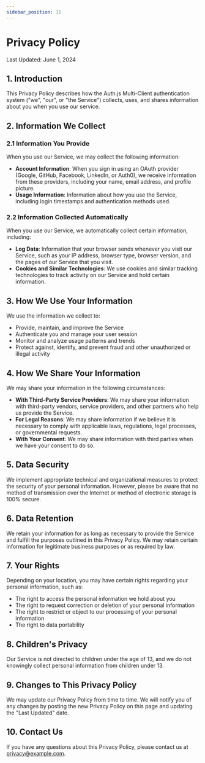 ```yaml
---
sidebar_position: 11
---
```


# Privacy Policy

Last Updated: June 1, 2024

## 1. Introduction

This Privacy Policy describes how the Auth.js Multi-Client authentication system ("we", "our", or "the Service") collects, uses, and shares information about you when you use our service.

## 2. Information We Collect

### 2.1 Information You Provide

When you use our Service, we may collect the following information:

- **Account Information**: When you sign in using an OAuth provider (Google, GitHub, Facebook, LinkedIn, or Auth0), we receive information from these providers, including your name, email address, and profile picture.
- **Usage Information**: Information about how you use the Service, including login timestamps and authentication methods used.

### 2.2 Information Collected Automatically

When you use our Service, we automatically collect certain information, including:

- **Log Data**: Information that your browser sends whenever you visit our Service, such as your IP address, browser type, browser version, and the pages of our Service that you visit.
- **Cookies and Similar Technologies**: We use cookies and similar tracking technologies to track activity on our Service and hold certain information.

## 3. How We Use Your Information

We use the information we collect to:

- Provide, maintain, and improve the Service
- Authenticate you and manage your user session
- Monitor and analyze usage patterns and trends
- Protect against, identify, and prevent fraud and other unauthorized or illegal activity

## 4. How We Share Your Information

We may share your information in the following circumstances:

- **With Third-Party Service Providers**: We may share your information with third-party vendors, service providers, and other partners who help us provide the Service.
- **For Legal Reasons**: We may share information if we believe it is necessary to comply with applicable laws, regulations, legal processes, or governmental requests.
- **With Your Consent**: We may share information with third parties when we have your consent to do so.

## 5. Data Security

We implement appropriate technical and organizational measures to protect the security of your personal information. However, please be aware that no method of transmission over the Internet or method of electronic storage is 100% secure.

## 6. Data Retention

We retain your information for as long as necessary to provide the Service and fulfill the purposes outlined in this Privacy Policy. We may retain certain information for legitimate business purposes or as required by law.

## 7. Your Rights

Depending on your location, you may have certain rights regarding your personal information, such as:

- The right to access the personal information we hold about you
- The right to request correction or deletion of your personal information
- The right to restrict or object to our processing of your personal information
- The right to data portability

## 8. Children's Privacy

Our Service is not directed to children under the age of 13, and we do not knowingly collect personal information from children under 13.

## 9. Changes to This Privacy Policy

We may update our Privacy Policy from time to time. We will notify you of any changes by posting the new Privacy Policy on this page and updating the "Last Updated" date.

## 10. Contact Us

If you have any questions about this Privacy Policy, please contact us at privacy@example.com.
